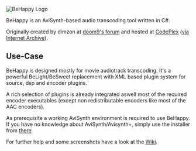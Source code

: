 ![BeHappy Logo](https://raw.githubusercontent.com/wiki/jones1913/behappy/images/bh_logo.png)  

BeHappy is an AviSynth-based audio transcoding tool written in C#.

Originally created by dimzon at [doom9's forum](https://forum.doom9.org/showthread.php?t=104686) and hosted at [CodePlex](https://web.archive.org/web/20170407165223/https://behappy.codeplex.com/) ([via Internet Archive](https://archive.org)).

## Use-Case
BeHappy is designed mostly for movie audiotrack transcoding. It's a powerful BeLight/BeSweet replacement with XML based plugin system for source, dsp and encoder plugins.

A rich selection of plugins is already integrated aswell most of the required encoder executables (except non redistributable encoders like most of the AAC encoders).

As prerequisite a working AviSynth environment is required to use BeHappy. If you have no knowledge about AviSynth/Avisynth+, simply use the installer from [there](https://github.com/AviSynth/AviSynthPlus/releases/latest). 

For further help and some screenshots have a look at the [Wiki](https://github.com/jones1913/BeHappy/wiki).
